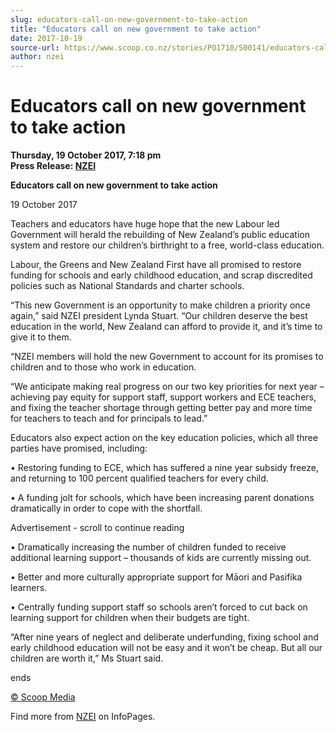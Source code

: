 ```yaml
---
slug: educators-call-on-new-government-to-take-action
title: "Educators call on new government to take action"
date: 2017-10-19
source-url: https://www.scoop.co.nz/stories/PO1710/S00141/educators-call-on-new-government-to-take-action.htm
author: nzei
---
```

Educators call on new government to take action
===============================================

**Thursday, 19 October 2017, 7:18 pm**  
**Press Release: [NZEI](https://info.scoop.co.nz/NZEI)**

**Educators call on new government to take action**

19 October 2017

Teachers and educators have huge hope that the new Labour led Government will herald the rebuilding of New Zealand’s public education system and restore our children’s birthright to a free, world-class education.

Labour, the Greens and New Zealand First have all promised to restore funding for schools and early childhood education, and scrap discredited policies such as National Standards and charter schools.

“This new Government is an opportunity to make children a priority once again,” said NZEI president Lynda Stuart. “Our children deserve the best education in the world, New Zealand can afford to provide it, and it’s time to give it to them.

“NZEI members will hold the new Government to account for its promises to children and to those who work in education.

“We anticipate making real progress on our two key priorities for next year – achieving pay equity for support staff, support workers and ECE teachers, and fixing the teacher shortage through getting better pay and more time for teachers to teach and for principals to lead.”

Educators also expect action on the key education policies, which all three parties have promised, including:

• Restoring funding to ECE, which has suffered a nine year subsidy freeze, and returning to 100 percent qualified teachers for every child.

• A funding jolt for schools, which have been increasing parent donations dramatically in order to cope with the shortfall.

Advertisement - scroll to continue reading





• Dramatically increasing the number of children funded to receive additional learning support – thousands of kids are currently missing out.

• Better and more culturally appropriate support for Māori and Pasifika learners.

• Centrally funding support staff so schools aren’t forced to cut back on learning support for children when their budgets are tight.

“After nine years of neglect and deliberate underfunding, fixing school and early childhood education will not be easy and it won’t be cheap. But all our children are worth it,” Ms Stuart said.

ends

  

[© Scoop Media](http://www.scoop.co.nz/about/terms.html)

Find more from [NZEI](https://info.scoop.co.nz/NZEI) on InfoPages.
